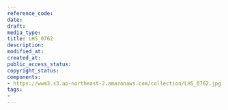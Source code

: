 ```yaml
---
reference_code: 
date: 
draft: 
media_type: 
title: LHS_0762
description: 
modified_at: 
created_at: 
public_access_status: 
copyright_status: 
components:
- https://wwm3.s3.ap-northeast-2.amazonaws.com/collection/LHS_0762.jpg
tags:
- 
---
```

